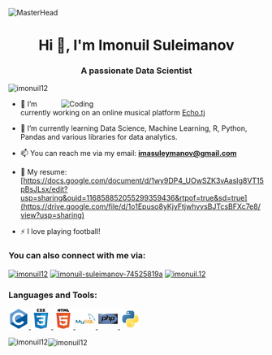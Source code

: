 ![MasterHead](https://www.business-agility.com/wp-content/uploads/2018/10/top-banner-2-1920x677.jpg)
<h1 align="center">Hi 👋, I'm Imonuil Suleimanov</h1>
<h3 align="center">A passionate Data Scientist</h3>

<p align="left"> <img src="https://komarev.com/ghpvc/?username=imonuil12&label=Profile%20views&color=0e75b6&style=flat" alt="imonuil12" /> </p>

<img align="right" alt="Coding" width="400" src="https://cdn.filestackcontent.com/efbSR18hT5uRKuo0zoMA">

- 🔭 I’m currently working on an online musical platform [Echo.tj](https://echo.tj/app/overview)

- 🌱 I’m currently learning Data Science, Machine Learning, R, Python, Pandas and various libraries for data analytics.

- 📫 You can reach me via my email: **imasuleymanov@gmail.com**

- 📄 My resume: [https://docs.google.com/document/d/1wy9DP4_UOwSZK3vAasIg8VT15pBsJLsx/edit?usp=sharing&ouid=116858852055299359436&rtpof=true&sd=true](https://drive.google.com/file/d/1o1Epuso8yKjyFtjwhvvsBJTcsBFXc7e8/view?usp=sharing)

- ⚡ I love playing football!

<h3 align="left">You can also connect with me via:</h3>
<p align="left">
<a href="https://twitter.com/imonuil12" target="blank"><img align="center" src="https://raw.githubusercontent.com/rahuldkjain/github-profile-readme-generator/master/src/images/icons/Social/twitter.svg" alt="imonuil12" height="30" width="40" /></a>
<a href="https://linkedin.com/in/imonuil-suleimanov-74525819a" target="blank"><img align="center" src="https://raw.githubusercontent.com/rahuldkjain/github-profile-readme-generator/master/src/images/icons/Social/linked-in-alt.svg" alt="imonuil-suleimanov-74525819a" height="30" width="40" /></a>
<a href="https://instagram.com/imonuil.12" target="blank"><img align="center" src="https://raw.githubusercontent.com/rahuldkjain/github-profile-readme-generator/master/src/images/icons/Social/instagram.svg" alt="imonuil.12" height="30" width="40" /></a>
</p>

<h3 align="left">Languages and Tools:</h3>
<p align="left"> <a href="https://www.cprogramming.com/" target="_blank" rel="noreferrer"> <img src="https://raw.githubusercontent.com/devicons/devicon/master/icons/c/c-original.svg" alt="c" width="40" height="40"/> </a> <a href="https://www.w3schools.com/css/" target="_blank" rel="noreferrer"> <img src="https://raw.githubusercontent.com/devicons/devicon/master/icons/css3/css3-original-wordmark.svg" alt="css3" width="40" height="40"/> </a> <a href="https://www.w3.org/html/" target="_blank" rel="noreferrer"> <img src="https://raw.githubusercontent.com/devicons/devicon/master/icons/html5/html5-original-wordmark.svg" alt="html5" width="40" height="40"/> </a> <a href="https://www.mysql.com/" target="_blank" rel="noreferrer"> <img src="https://raw.githubusercontent.com/devicons/devicon/master/icons/mysql/mysql-original-wordmark.svg" alt="mysql" width="40" height="40"/> </a> <a href="https://www.php.net" target="_blank" rel="noreferrer"> <img src="https://raw.githubusercontent.com/devicons/devicon/master/icons/php/php-original.svg" alt="php" width="40" height="40"/> </a> <a href="https://www.python.org" target="_blank" rel="noreferrer"> <img src="https://raw.githubusercontent.com/devicons/devicon/master/icons/python/python-original.svg" alt="python" width="40" height="40"/> </a> </p>

<p><img align="left" src="https://github-readme-stats.vercel.app/api/top-langs?username=imonuil12&show_icons=true&locale=en&layout=compact" alt="imonuil12" /></p>

<p><img align="center" src="https://github-readme-streak-stats.herokuapp.com/?user=imonuil12&" alt="imonuil12" /></p>

